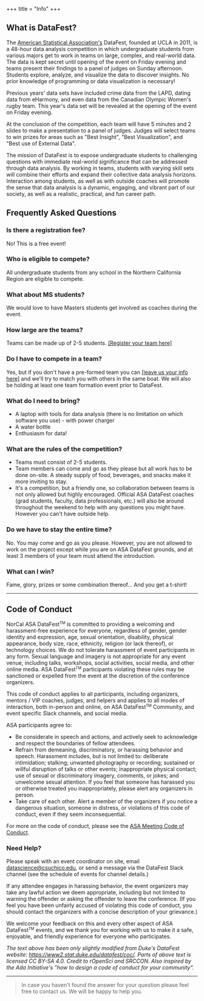 +++ 
title = "Info" 
+++

## What is DataFest? 


The [American Statistical Association's](https://ww2.amstat.org/education/datafest/) DataFest, founded at UCLA in 2011, is a 48-hour data analysis competition in which undergraduate students from various majors get to work in teams on large, complex, and real-world data. The data is kept secret until opening of the event on Friday evening and teams present their findings to a panel of judges on Sunday afternoon. Students explore, analyze, and visualize the data to discover insights. No prior knowledge of programming or data visualization is necessary!

Previous years' data sets have included crime data from the LAPD, dating data from eHarmony, and even data from the Canadian Olympic Women's rugby team. This year's data set will be revealed at the opening of the event on Friday evening.

At the conclusion of the competition, each team will have 5 minutes and 2 slides to make a presentation to a panel of judges. Judges will select teams to win prizes for areas such as "Best Insight", "Best Visualization", and "Best use of External Data".

The mission of DataFest is to expose undergraduate students to challenging questions with immediate real-world significance that can be addressed through data analysis. By working in teams, students with varying skill sets will combine their efforts and expand their collective data analysis horizons. Interaction among students, as well as with outside coaches will promote the sense that data analysis is a dynamic, engaging, and vibrant part of our society, as well as a realistic, practical, and fun career path.

## Frequently Asked Questions

### Is there a registration fee?

No! This is a free event!

### Who is eligible to compete?

All undergraduate students from any school in the Northern California Region are eligible to compete.

### What about MS students?

We would love to have Masters students get involved as coaches during the event.

### How large are the teams?

Teams can be made up of 2-5 students. [\[Register your team here\]](/register)

### Do I have to compete in a team?

Yes, but if you don't have a pre-formed team you can [\[leave us your info here\]](https://docs.google.com/spreadsheets/d/1tSPlfRm0EnBKNH-0q-1EmNDSG7Mmh4rUjnIJ4jF5TGo/edit?usp=sharing) and we'll try to match you with others in the same boat. We will also be holding at least one team formation event prior to DataFest.

### What do I need to bring?

-   A laptop with tools for data analysis (there is no limitation on which software you use) - with power charger
-   A water bottle
-   Enthusiasm for data!

### What are the rules of the competition?

-   Teams must consist of 2-5 students.
-   Team members can come and go as they please but all work has to be done on-site. A steady supply of food, beverages, and snacks make it more inviting to stay.  
-   It's a competition, but a friendly one, so collaboration between teams is not only allowed but highly encouraged. Official ASA DataFest coaches (grad students, faculty, data professionals, etc.) will also be around throughout the weekend to help with any questions you might have. However you can't have outside help.

### Do we have to stay the entire time?

No. You may come and go as you please. However, you are not allowed to work on the project except while you are on ASA DataFest grounds, and at least 3 members of your team must attend the introduction.

### What can I win?

Fame, glory, prizes or some combination thereof... And you get a t-shirt!

------------------------------------------------------------------------

## Code of Conduct

NorCal ASA DataFest<small><sup>TM</sup></small> is committed to providing a welcoming and harassment-free experience for everyone, regardless of gender, gender identity and expression, age, sexual orientation, disability, physical appearance, body size, race, ethnicity, religion (or lack thereof), or technology choices. We do not tolerate harassment of event participants in any form. Sexual language and imagery is not appropriate for any event venue, including talks, workshops, social activities, social media, and other online media. ASA DataFest<small><sup>TM</sup></small> participants violating these rules may be sanctioned or expelled from the event at the discretion of the conference organizers.

This code of conduct applies to all participants, including organizers, mentors / VIP coaches, judges, and helpers and applies to all modes of interaction, both in-person and online, on ASA DataFest<small><sup>TM</sup></small> Community, and event specific Slack channels, and social media.

ASA participants agree to:

-   Be considerate in speech and actions, and actively seek to acknowledge and respect the boundaries of fellow attendees.
-   Refrain from demeaning, discriminatory, or harassing behavior and speech. Harassment includes, but is not limited to: deliberate intimidation; stalking; unwanted photography or recording; sustained or willful disruption of talks or other events; inappropriate physical contact; use of sexual or discriminatory imagery, comments, or jokes; and unwelcome sexual attention. If you feel that someone has harassed you or otherwise treated you inappropriately, please alert any organizers in person.
-   Take care of each other. Alert a member of the organizers if you notice a dangerous situation, someone in distress, or violations of this code of conduct, even if they seem inconsequential.

For more on the code of conduct, please see the [ASA Meeting Code of Conduct](https://www.amstat.org/ASA/Meetings/Meeting-Conduct-Policy.aspx).

### Need Help?

Please speak with an event coordinator on site, email [datascience\@csuchico.edu](mailto:datascience@csuchico.edu), or send a message via the DataFest Slack channel (see the schedule of events for channel details.)

If any attendee engages in harassing behavior, the event organizers may take any lawful action we deem appropriate, including but not limited to warning the offender or asking the offender to leave the conference. (If you feel you have been unfairly accused of violating this code of conduct, you should contact the organizers with a concise description of your grievance.)

We welcome your feedback on this and every other aspect of ASA DataFest<small><sup>TM</sup></small> events, and we thank you for working with us to make it a safe, enjoyable, and friendly experience for everyone who participates.

*The text above has been only slightly modified from Duke's DataFest website: <https://www2.stat.duke.edu/datafest/coc/>. Parts of above text is licensed CC BY-SA 4.0. Credit to rOpenSci and SRCCON. Also inspired by the Ada Initiative's "how to design a code of conduct for your community".*

------------------------------------------------------------------------

> In case you haven't found the answer for your question please feel free to contact us. We will be happy to help you.
